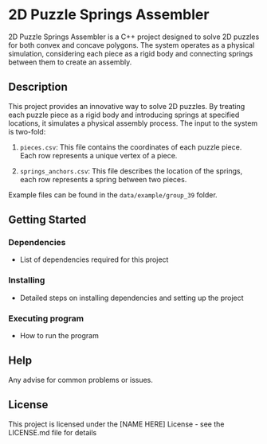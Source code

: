 # 2D Puzzle Springs Assembler

2D Puzzle Springs Assembler is a C++ project designed to solve 2D puzzles for both convex and concave polygons. The system operates as a physical simulation, considering each piece as a rigid body and connecting springs between them to create an assembly. 

## Description

This project provides an innovative way to solve 2D puzzles. By treating each puzzle piece as a rigid body and introducing springs at specified locations, it simulates a physical assembly process. The input to the system is two-fold:

1. `pieces.csv`: This file contains the coordinates of each puzzle piece. Each row represents a unique vertex of a piece.

2. `springs_anchors.csv`: This file describes the location of the springs, each row represents a spring between two pieces.

Example files can be found in the `data/example/group_39` folder.

## Getting Started

### Dependencies

* List of dependencies required for this project

### Installing

* Detailed steps on installing dependencies and setting up the project

### Executing program

* How to run the program

## Help

Any advise for common problems or issues. 

## License

This project is licensed under the [NAME HERE] License - see the LICENSE.md file for details
